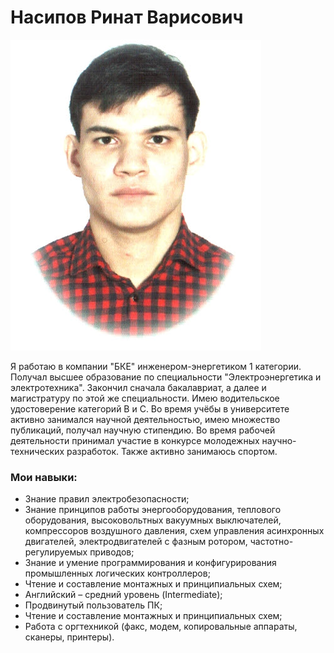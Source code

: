 # Насипов Ринат Варисович

![](img/MyPhoto.png "Насипов Ринат Варисович")

Я работаю в компании "БКЕ" инженером-энергетиком 1 категории. Получал высшее образование по специальности "Электроэнергетика и электротехника". Закончил сначала бакалавриат, а далее и магистратуру по этой же специальности. Имею водительское удостоверение категорий B и С. Во время учёбы в университете активно занимался научной деятельностью, имею множество публикаций, получал научную стипендию.  Во время рабочей деятельности принимал участие в конкурсе молодежных научно-технических разработок. Также активно занимаюсь спортом.

### Мои навыки:
* Знание правил электробезопасности; 
* Знание принципов работы энергооборудования, теплового оборудования, высоковольтных вакуумных выключателей, компрессоров воздушного давления, схем управления асинхронных двигателей, электродвигателей с фазным ротором, частотно-регулируемых приводов; 
* Знание и умение программирования и конфигурирования промышленных логических контроллеров;
* Чтение и составление монтажных и принципиальных схем;
* Английский – средний уровень (Intermediate);
* Продвинутый пользователь ПК;
* Чтение и составление монтажных и принципиальных схем;
* Работа с оргтехникой (факс, модем, копировальные аппараты, сканеры, принтеры).


